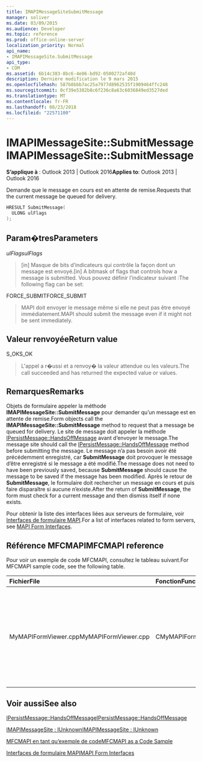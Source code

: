 ```yaml
---
title: IMAPIMessageSiteSubmitMessage
manager: soliver
ms.date: 03/09/2015
ms.audience: Developer
ms.topic: reference
ms.prod: office-online-server
localization_priority: Normal
api_name:
- IMAPIMessageSite.SubmitMessage
api_type:
- COM
ms.assetid: 6b14c383-8bc6-4e86-bd92-0500272af40d
description: Dernière modification le 9 mars 2015
ms.openlocfilehash: 587b8bbb7ac25a7977d8962535f1909464ffc248
ms.sourcegitcommit: 0cf39e5382b8c6f236c8a63c6036849ed3527ded
ms.translationtype: MT
ms.contentlocale: fr-FR
ms.lasthandoff: 08/23/2018
ms.locfileid: "22571100"
---
```

# <a name="imapimessagesitesubmitmessage"></a><span data-ttu-id="69eec-103">IMAPIMessageSite::SubmitMessage</span><span class="sxs-lookup"><span data-stu-id="69eec-103">IMAPIMessageSite::SubmitMessage</span></span>

  
  
<span data-ttu-id="69eec-104">**S’applique à** : Outlook 2013 | Outlook 2016</span><span class="sxs-lookup"><span data-stu-id="69eec-104">**Applies to**: Outlook 2013 | Outlook 2016</span></span> 
  
<span data-ttu-id="69eec-105">Demande que le message en cours est en attente de remise.</span><span class="sxs-lookup"><span data-stu-id="69eec-105">Requests that the current message be queued for delivery.</span></span>
  
```cpp
HRESULT SubmitMessage(
  ULONG ulFlags
);
```

## <a name="parameters"></a><span data-ttu-id="69eec-106">Param�tres</span><span class="sxs-lookup"><span data-stu-id="69eec-106">Parameters</span></span>

 <span data-ttu-id="69eec-107">_ulFlags_</span><span class="sxs-lookup"><span data-stu-id="69eec-107">_ulFlags_</span></span>
  
> <span data-ttu-id="69eec-108">[in] Masque de bits d’indicateurs qui contrôle la façon dont un message est envoyé.</span><span class="sxs-lookup"><span data-stu-id="69eec-108">[in] A bitmask of flags that controls how a message is submitted.</span></span> <span data-ttu-id="69eec-109">Vous pouvez définir l’indicateur suivant :</span><span class="sxs-lookup"><span data-stu-id="69eec-109">The following flag can be set:</span></span>
    
<span data-ttu-id="69eec-110">FORCE_SUBMIT</span><span class="sxs-lookup"><span data-stu-id="69eec-110">FORCE_SUBMIT</span></span> 
  
> <span data-ttu-id="69eec-111">MAPI doit envoyer le message même si elle ne peut pas être envoyé immédiatement.</span><span class="sxs-lookup"><span data-stu-id="69eec-111">MAPI should submit the message even if it might not be sent immediately.</span></span>
    
## <a name="return-value"></a><span data-ttu-id="69eec-112">Valeur renvoyée</span><span class="sxs-lookup"><span data-stu-id="69eec-112">Return value</span></span>

<span data-ttu-id="69eec-113">S_OK</span><span class="sxs-lookup"><span data-stu-id="69eec-113">S_OK</span></span> 
  
> <span data-ttu-id="69eec-114">L'appel a r�ussi et a renvoy� la valeur attendue ou les valeurs.</span><span class="sxs-lookup"><span data-stu-id="69eec-114">The call succeeded and has returned the expected value or values.</span></span>
    
## <a name="remarks"></a><span data-ttu-id="69eec-115">Remarques</span><span class="sxs-lookup"><span data-stu-id="69eec-115">Remarks</span></span>

<span data-ttu-id="69eec-116">Objets de formulaire appeler la méthode **IMAPIMessageSite::SubmitMessage** pour demander qu’un message est en attente de remise.</span><span class="sxs-lookup"><span data-stu-id="69eec-116">Form objects call the **IMAPIMessageSite::SubmitMessage** method to request that a message be queued for delivery.</span></span> <span data-ttu-id="69eec-117">Le site de message doit appeler la méthode [IPersistMessage::HandsOffMessage](ipersistmessage-handsoffmessage.md) avant d’envoyer le message.</span><span class="sxs-lookup"><span data-stu-id="69eec-117">The message site should call the [IPersistMessage::HandsOffMessage](ipersistmessage-handsoffmessage.md) method before submitting the message.</span></span> <span data-ttu-id="69eec-118">Le message n’a pas besoin avoir été précédemment enregistré, car **SubmitMessage** doit provoquer le message d’être enregistré si le message a été modifié.</span><span class="sxs-lookup"><span data-stu-id="69eec-118">The message does not need to have been previously saved, because **SubmitMessage** should cause the message to be saved if the message has been modified.</span></span> <span data-ttu-id="69eec-119">Après le retour de **SubmitMessage**, le formulaire doit rechercher un message en cours et puis faire disparaître si aucune n’existe.</span><span class="sxs-lookup"><span data-stu-id="69eec-119">After the return of **SubmitMessage**, the form must check for a current message and then dismiss itself if none exists.</span></span> 
  
<span data-ttu-id="69eec-120">Pour obtenir la liste des interfaces liées aux serveurs de formulaire, voir [Interfaces de formulaire MAPI](mapi-form-interfaces.md).</span><span class="sxs-lookup"><span data-stu-id="69eec-120">For a list of interfaces related to form servers, see [MAPI Form Interfaces](mapi-form-interfaces.md).</span></span>
  
## <a name="mfcmapi-reference"></a><span data-ttu-id="69eec-121">Référence MFCMAPI</span><span class="sxs-lookup"><span data-stu-id="69eec-121">MFCMAPI reference</span></span>

<span data-ttu-id="69eec-122">Pour voir un exemple de code MFCMAPI, consultez le tableau suivant.</span><span class="sxs-lookup"><span data-stu-id="69eec-122">For MFCMAPI sample code, see the following table.</span></span>
  
|<span data-ttu-id="69eec-123">**Fichier**</span><span class="sxs-lookup"><span data-stu-id="69eec-123">**File**</span></span>|<span data-ttu-id="69eec-124">**Fonction**</span><span class="sxs-lookup"><span data-stu-id="69eec-124">**Function**</span></span>|<span data-ttu-id="69eec-125">**Commentaire**</span><span class="sxs-lookup"><span data-stu-id="69eec-125">**Comment**</span></span>|
|:-----|:-----|:-----|
|<span data-ttu-id="69eec-126">MyMAPIFormViewer.cpp</span><span class="sxs-lookup"><span data-stu-id="69eec-126">MyMAPIFormViewer.cpp</span></span>  <br/> |<span data-ttu-id="69eec-127">CMyMAPIFormViewer::SubmitMessage</span><span class="sxs-lookup"><span data-stu-id="69eec-127">CMyMAPIFormViewer::SubmitMessage</span></span>  <br/> |<span data-ttu-id="69eec-128">MFCMAPI utilise la méthode **IMAPIMessageSite::SubmitMessage** pour enregistrer le message.</span><span class="sxs-lookup"><span data-stu-id="69eec-128">MFCMAPI uses the **IMAPIMessageSite::SubmitMessage** method to save the message.</span></span> <span data-ttu-id="69eec-129">Tout d’abord, il appelle la méthode **IPersistMessage::HandsOffMessage** , et il appelle ensuite **SubmitMessage**.</span><span class="sxs-lookup"><span data-stu-id="69eec-129">First, it calls the **IPersistMessage::HandsOffMessage** method, and then it calls **SubmitMessage**.</span></span>  <br/> |
   
## <a name="see-also"></a><span data-ttu-id="69eec-130">Voir aussi</span><span class="sxs-lookup"><span data-stu-id="69eec-130">See also</span></span>



[<span data-ttu-id="69eec-131">IPersistMessage::HandsOffMessage</span><span class="sxs-lookup"><span data-stu-id="69eec-131">IPersistMessage::HandsOffMessage</span></span>](ipersistmessage-handsoffmessage.md)
  
[<span data-ttu-id="69eec-132">IMAPIMessageSite : IUnknown</span><span class="sxs-lookup"><span data-stu-id="69eec-132">IMAPIMessageSite : IUnknown</span></span>](imapimessagesiteiunknown.md)


[<span data-ttu-id="69eec-133">MFCMAPI en tant qu’exemple de code</span><span class="sxs-lookup"><span data-stu-id="69eec-133">MFCMAPI as a Code Sample</span></span>](mfcmapi-as-a-code-sample.md)
  
[<span data-ttu-id="69eec-134">Interfaces de formulaire MAPI</span><span class="sxs-lookup"><span data-stu-id="69eec-134">MAPI Form Interfaces</span></span>](mapi-form-interfaces.md)

